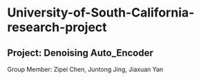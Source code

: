 # University-of-South-California-research-project

## Project: Denoising Auto_Encoder
   Group Member: Zipei Chen, Juntong Jing, Jiaxuan Yan
